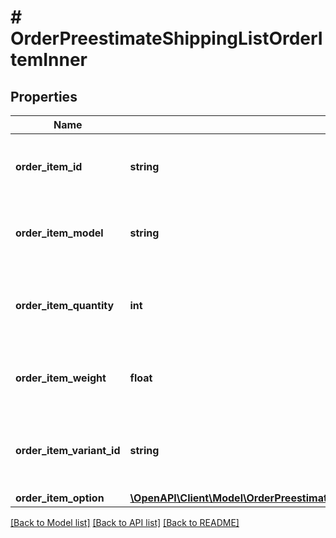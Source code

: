 # # OrderPreestimateShippingListOrderItemInner

## Properties

Name | Type | Description | Notes
------------ | ------------- | ------------- | -------------
**order_item_id** | **string** | Defines orders specified by order item id |
**order_item_model** | **string** | Defines orders specified by order item model | [optional]
**order_item_quantity** | **int** | Defines orders specified by order item quantity |
**order_item_weight** | **float** | Defines orders specified by order item weight | [optional]
**order_item_variant_id** | **string** | Ordered product variant. Where x is order item ID | [optional]
**order_item_option** | [**\OpenAPI\Client\Model\OrderPreestimateShippingListOrderItemInnerOrderItemOptionInner[]**](OrderPreestimateShippingListOrderItemInnerOrderItemOptionInner.md) |  | [optional]

[[Back to Model list]](../../README.md#models) [[Back to API list]](../../README.md#endpoints) [[Back to README]](../../README.md)
